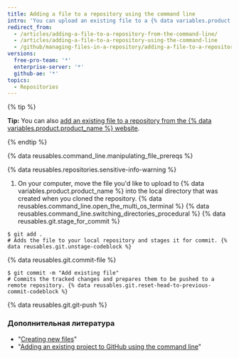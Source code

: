 ```yaml
---
title: Adding a file to a repository using the command line
intro: 'You can upload an existing file to a {% data variables.product.product_name %} repository using the command line.'
redirect_from:
  - /articles/adding-a-file-to-a-repository-from-the-command-line/
  - /articles/adding-a-file-to-a-repository-using-the-command-line
  - /github/managing-files-in-a-repository/adding-a-file-to-a-repository-using-the-command-line
versions:
  free-pro-team: '*'
  enterprise-server: '*'
  github-ae: '*'
topics:
  - Repositories
---
```


{% tip %}

**Tip:** You can also [add an existing file to a repository from the {% data variables.product.product_name %} website](/articles/adding-a-file-to-a-repository).

{% endtip %}

{% data reusables.command_line.manipulating_file_prereqs %}

{% data reusables.repositories.sensitive-info-warning %}

1. On your computer, move the file you'd like to upload to {% data variables.product.product_name %} into the local directory that was created when you cloned the repository.
{% data reusables.command_line.open_the_multi_os_terminal %}
{% data reusables.command_line.switching_directories_procedural %}
{% data reusables.git.stage_for_commit %}
  ```shell
  $ git add .
  # Adds the file to your local repository and stages it for commit. {% data reusables.git.unstage-codeblock %}
  ```
{% data reusables.git.commit-file %}
  ```shell
  $ git commit -m "Add existing file"
  # Commits the tracked changes and prepares them to be pushed to a remote repository. {% data reusables.git.reset-head-to-previous-commit-codeblock %}
  ```
{% data reusables.git.git-push %}

### Дополнительная литература

- "[Creating new files](/articles/creating-new-files)"
- "[Adding an existing project to GitHub using the command line](/articles/adding-an-existing-project-to-github-using-the-command-line)"
